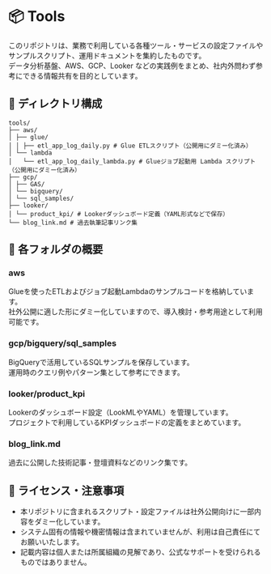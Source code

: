 # 📦 Tools

このリポジトリは、業務で利用している各種ツール・サービスの設定ファイルやサンプルスクリプト、運用ドキュメントを集約したものです。  
データ分析基盤、AWS、GCP、Looker などの実践例をまとめ、社内外問わず参考にできる情報共有を目的としています。

## 📁 ディレクトリ構成
```
tools/
├── aws/
│ ├── glue/
│ │ ├── etl_app_log_daily.py # Glue ETLスクリプト（公開用にダミー化済み）
│ └── lambda
│   └── etl_app_log_daily_lambda.py # Glueジョブ起動用 Lambda スクリプト（公開用にダミー化済み）
├── gcp/
│ ├── GAS/
│ └── bigquery/
│ └── sql_samples/
├── looker/
│ └── product_kpi/ # Lookerダッシュボード定義（YAML形式などで保存）
└── blog_link.md # 過去執筆記事リンク集
```

## 📌 各フォルダの概要

### aws

Glueを使ったETLおよびジョブ起動Lambdaのサンプルコードを格納しています。  
社外公開に適した形にダミー化していますので、導入検討・参考用途として利用可能です。

### gcp/bigquery/sql_samples

BigQueryで活用しているSQLサンプルを保存しています。  
運用時のクエリ例やパターン集として参考にできます。

### looker/product_kpi

Lookerのダッシュボード設定（LookMLやYAML）を管理しています。  
プロジェクトで利用しているKPIダッシュボードの定義をまとめています。

### blog_link.md

過去に公開した技術記事・登壇資料などのリンク集です。

## 📖 ライセンス・注意事項

- 本リポジトリに含まれるスクリプト・設定ファイルは社外公開向けに一部内容をダミー化しています。
- システム固有の情報や機密情報は含まれていませんが、利用は自己責任にてお願いいたします。
- 記載内容は個人または所属組織の見解であり、公式なサポートを受けられるものではありません。

